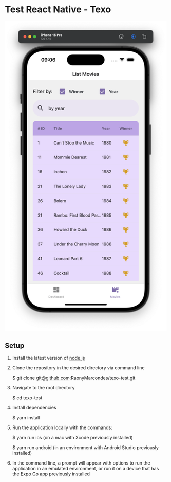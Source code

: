 # Test React Native - Texo

![alt text](https://raw.githubusercontent.com/RaonyMarcondes/texo-test/main/screenshots/Screenshot%202024-05-20%20at%2009.06.03.png 'Preview')

## Setup

1. Install the latest version of [node.js](https://nodejs.org/en)

2. Clone the repository in the desired directory via command line

   $ git clone git@github.com:RaonyMarcondes/texo-test.git

3. Navigate to the root directory

   $ cd texo-test

4. Install dependencies

   $ yarn install

5. Run the application locally with the commands:

   $ yarn run ios (on a mac with Xcode previously installed)

   $ yarn run android (in an environment with Android Studio previously installed)

6. In the command line, a prompt will appear with options to run the application in an emulated environment, or run it on a device that has the [Expo Go](https://expo.dev/go) app previously installed
